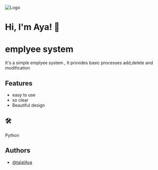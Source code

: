 
![Logo]([https://github.com/talalAya/aya/blob/aya/images/vector.png])


# Hi, I'm Aya! 👋


# emplyee system

It's a simple emplyee system , It provides basic processes add,delete and modification


## Features

- easy to use
- so clear
- Beautiful design 


## 🛠 
Python


## Authors

- [@talalAya](https://www.github.com/talalAya)

